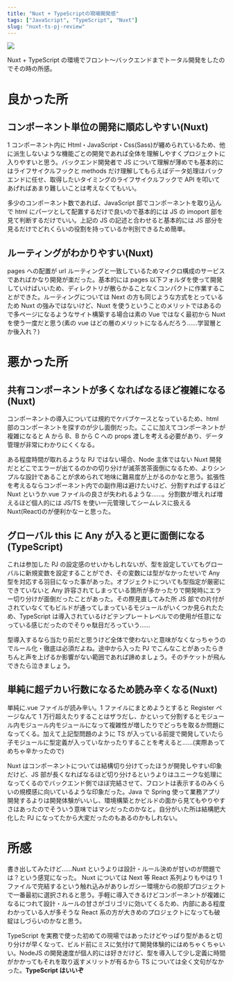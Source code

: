```yaml
---
title: "Nuxt + TypeScriptの現場開発感"
tags: ["JavaScript", "TypeScript", "Nuxt"]
slug: "nuxt-ts-pj-review"
---
```


![](../images/posts-image/2021-09-04.jpg)

Nuxt + TypeScript の環境でフロント～バックエンドまでトータル開発をしたのでその時の所感。

# 良かった所

## コンポーネント単位の開発に順応しやすい(Nuxt)

1 コンポーネント内に Html・JavaScript・Css(Sass)が纏められているため、他に派生しないような機能ごとの開発であれば全体を理解しやすくプロジェクトに入りやすいと思う。バックエンド開発者で JS について理解が薄めでも基本的にはライフサイクルフックと methods だけ理解してもらえばデータ処理はバックエンドに任せ、取得したいタイミングのライフサイクルフックで API を叩いてあげればあまり難しいことは考えなくてもいい。

多少のコンポーネント数であれば、JavaScript 部でコンポーネントを取り込んで html にパーツとして配置するだけで良いので基本的には JS の imoport 部を見て判断するだけでいい。上記の JS の記述と合わせると基本的には JS 部分を見るだけでどれくらいの役割を持っているか判別できるため簡単。

## ルーティングがわかりやすい(Nuxt)

pages への配置が url ルーティングと一致しているためマイクロ構成のサービスであればかなり開発が楽だった。基本的には pages 以下フォルダを使って開発していけばいいため、ディレクトリが散らかることなくコンパクトに作業することができた。ルーティングについては Next の方も同じような方式をとっているため Nuxt の強みではないけど、Nuxt を使うということのメリットではあるので多ページになるようなサイト構築する場合は素の Vue ではなく最初から Nuxt を使う一度だと思う(素の vue はどの層のメリットになるんだろう……学習層とか後入れ？)

# 悪かった所

## 共有コンポーネントが多くなればなるほど複雑になる(Nuxt)

コンポーネントの導入については規約でケバブケースとなっているため、html 部のコンポーネントを探すのが少し面倒だった。ここに加えてコンポーネントが複雑になると A から B、B から C への props 渡しを考える必要があり、データ管理が非常にわかりにくくなる。

ある程度時間が取れるような PJ ではない場合、Node 主体ではない Nuxt 開発だとどこでエラーが出てるのかの切り分けが滅茶苦茶面倒になるため、よりシンプルな設計であることが求められて地味に難易度が上がるのかなと思う。拡張性を考えるならコンポーネント内での副作用は避けたいけど、分割すればするほど Nuxt というか.vue ファイルの良さが失われるような……。分割数が増えれば増えるほど個人的には JS/TS を使い一元管理してシームレスに扱える Nuxt(React)のが便利かなーと思った。

## グローバル this に Any が入ると更に面倒になる(TypeScript)

これは参加した PJ の設定感のせいかもしれないが、型を設定していてもグローバルに新規変数を設定することができ、その変数には型がなかったせいで Any 型を対応する羽目になった事があった。オブジェクトについても型指定が厳密にできていないと Any 許容されてしまっている箇所が多かったりで開発時にエラー切り分けが面倒だったことがあった。その際見直してみた所 JS 部での片付がされていなくてもビルドが通ってしまっているモジュールがいくつか見られたため、TypeScript は導入されているけどテンプレートレベルでの使用が任意になっている感じだったのでそりゃ駄目だろっていう……

型導入するなら当たり前だと思うけど全体で使わないと意味がなくなっちゃうのでルール化・徹底は必須だよね。途中から入った PJ でこんなことがあったらきちんと声を上げるか影響がない範囲であれば諦めましょう。そのチケットが飛んできたら泣きましょう。

## 単純に超デカい行数になるため読み辛くなる(Nuxt)

単純に.vue ファイルが読み辛い。1 ファイルにまとめようとすると Register ページなんて 1 万行超えたりすることはザラだし、かといって分割するとモジュール内モジュール内モジュールになって複雑性が増したりでどっちを取るか問題になってくる。加えて上記型問題のように TS が入っている前提で開発していたら子モジュールに型定義が入っていなかったりすることを考えると……(実際あってめちゃ辛かったので)

Nuxt はコンポーネントについては結構切り分けてったほうが開発しやすい印象だけど、JS 部が長くなればなるほど切り分けるというよりはユニークな処理になってくるのでバックエンド側でほぼ完結させて、フロントは表示するのみくらいの規模感に向いているような印象だった。Java で Spring 使って業務アプリ開発するよりは開発体験がいいし、環境構築とかビルドの面から見てもやりやすさはあったのでそういう意味ではマシだったのかなと。自分がいた所は結構肥大化した PJ になってたから大変だったのもあるのかもしれない。

# 所感

書き出してみたけど……Nuxt というよりは設計・ルール決めが甘いのが問題では？という感覚になった。
Nuxt については Next 等 React 系列よりもやはり 1 ファイルで完結するという触れ込みがありレガシー環境からの脱却プロジェクトで一番最初に選択されると思う。手軽に導入できるけどコンポーネントが複雑になるにつれて設計・ルールの甘さがゴリゴリに効いてくるため、内部にある程度わかっている人が多そうな React 系の方が大きめのプロジェクトになっても破綻はしづらいのかなと思う。

TypeScript を実務で使った初めての現場ではあったけどやっぱり型があると切り分けが早くなって、ビルド前にミスに気付けて開発体験的にはめちゃくちゃいい。NodeJS の開発速度が個人的には好きだけど、型を導入して少し定義に時間がかかってもそれを取り返すメリットが有るから TS については全く文句がなかった。<b>TypeScript はいいぞ</b>
